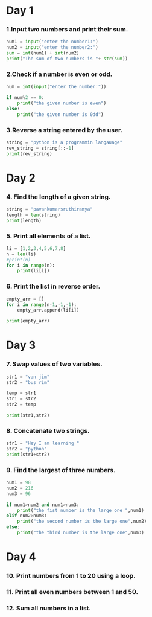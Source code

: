 
# Day 1

### 1.Input two numbers and print their sum.

```python
num1 = input("enter the number1:")
num2 = input("enter the number2:")
sum = int(num1) + int(num2)
print("The sum of two numbers is "+ str(sum))
```
### 2.Check if a number is even or odd.

```python
num = int(input("enter the number:"))

if num%2 == 0:
    print("the given number is even")
else:
    print("the given number is 0dd")
```
    
### 3.Reverse a string entered by the user.
```python
string = "python is a programmin langauage"
rev_string = string[::-1]
print(rev_string)
```

# Day 2

### 4. Find the length of a given string.
```python
string = "pavankumarsruthiramya"
length = len(string)
print(length)
```
### 5. Print all elements of a list.
```python
li = [1,2,3,4,5,6,7,8]
n = len(li)
#print(n)
for i in range(n):
    print(li[i])
 ```   
### 6. Print the list in reverse order.
```python
empty_arr = []
for i in range(n-1,-1,-1):
    empty_arr.append(li[i])

print(empty_arr)
```
# Day 3
### 7. Swap values of two variables.
```python
str1 = "van jim"
str2 = "bus rim"

temp = str1
str1 = str2
str2 = temp

print(str1,str2)
```
### 8. Concatenate two strings.
```python
str1 = "Hey I am learning "
str2 = "python"
print(str1+str2)
```

### 9. Find the largest of three numbers.
```python
num1 = 98
num2 = 216
num3 = 96

if num1>num2 and num1>num3:
    print("the fist number is the large one ",num1)
elif num2>num3:
    print("the second number is the large one",num2)
else:
    print("the third number is the large one",num3)
```
# Day 4
### 10. Print numbers from 1 to 20 using a loop.


### 11. Print all even numbers between 1 and 50.
### 12. Sum all numbers in a list.
